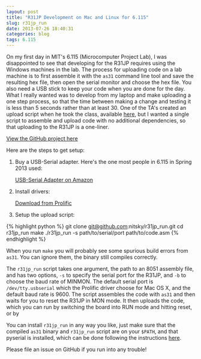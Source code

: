 ```yaml
---
layout: post 
title: "R31JP Development on Mac and Linux for 6.115"
slug: r31jp_run 
date: 2013-07-26 18:40:31 
categories: blog
tags: 6.115
---
```


On my first day in MIT's 6.115 (Microcomputer Project Lab), I was disappointed to see that developing for the R31JP requires using the Windows machines in the lab. The process for uploading code on a lab machine is to first assemble it with the `as31` command line tool and save the resulting hex file, then open the serial monitor and choose the hex file. You also need a USB stick to keep your code when you are done for the day. What I really wanted was to develop from my laptop and make uploading a one step process, so that the time between making a change and testing it is less than 5 seconds rather than at least 30. One of the TA's created an upload script when he took the class, available [here](https://github.com/igutekunst/6.115-Toolchain), but I wanted a single script to assemble and upload code with no additional dependencies, so that uploading to the R31JP is a one-liner.

[View the GitHub project here](https://github.com/nitsky/r31jp_run)

Here are the steps to get setup:

1. Buy a USB-Serial adapter. Here's the one most people in 6.115 in Spring 2013 used:

    [USB-Serial Adapter on Amazon](http://www.amazon.com/TRENDnet-RS-232-Serial-Converter-TU-S9/dp/B0007T27H8/ref=sr_1_1?ie=UTF8&qid=1372904367&sr=8-1&keywords=usb+serial)

2. Install drivers:

    [Download from Prolific](http://prolificusa.com/pl-2303hx-drivers/)

3. Setup the upload script:

{% highlight python %}
git clone git@github.com:nitsky/r31jp_run.git
cd r31jp_run
make
./r31jp_run -s path/to/serial/port path/to/code.asm
{% endhighlight %}

When you run `make` you will probably see some spurious build errors from `as31`. You can ignore them, the binary still compiles correctly.

The `r31jp_run` script takes one argument, the path to an 8051 assembly file, and has two options, `-s` to specify the serial port for the R31JP, and `-b` to choose the baud rate of MINMON. The default serial port is `/dev/tty.usbserial` which the Prolific driver choose for Mac OS X, and the default baud rate is 9600. The script assembles the code with `as31` and then waits for you to reset the R31JP in MON mode. It then uploads the code, which you can run by switching the board into RUN mode and hitting reset, or by

You can install `r31jp_run` in any way you like, just make sure that the compiled `as31` binary and `r31jp_run` script are on your `$PATH`, and that pyserial is installed, which can be done following the instructions [here](http://pyserial.sourceforge.net/pyserial.html).

Please file an issue on GitHub if you run into any trouble!

